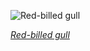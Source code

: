 
![Red-billed gull](https://upload.wikimedia.org/wikipedia/commons/thumb/e/ef/Red-billed_gull%2C_Red_Zone%2C_Christchurch%2C_New_Zealand.jpg/525px-Red-billed_gull%2C_Red_Zone%2C_Christchurch%2C_New_Zealand.jpg)

*[Red-billed gull](https://wikipedia.org/wiki/File:Red-billed_gull,_Red_Zone,_Christchurch,_New_Zealand.jpg)*
